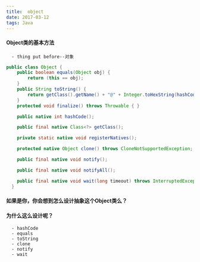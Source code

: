 ```yaml
---
title:  object
date: 2017-03-12
tags: Java
---
```

####  Object类的基本方法
      - thing put before--对象

```java
public class Object {
    public boolean equals(Object obj) {
        return (this == obj);
    }
    public String toString() {
        return getClass().getName() + "@" + Integer.toHexString(hashCode());  
    }
    protected void finalize() throws Throwable { }

    public native int hashCode();

    public final native Class<?> getClass();

    private static native void registerNatives();

    protected native Object clone() throws CloneNotSupportedException;

    public final native void notify();

    public final native void notifyAll();

    public final native void wait(long timeout) throws InterruptedException;
  }

```

#### 如果是你，你会想到怎么设计抽象这个Object类么？
####  为什么这么设计呢？
      - hashCode
      - equals
      - toString
      - clone
      - notify
      - wait
